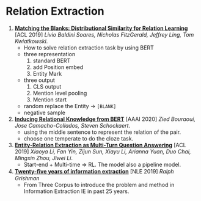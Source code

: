 # Relation Extraction

1. [**Matching the Blanks: Distributional Similarity for Relation Learning**](https://github.com/iofu728/PaperRead/blob/master/paper/NLP/RelationExtraction/MatchingtheBlanks.pdf) [ACL 2019] _Livio Baldini Soares, Nicholas FitzGerald, Jeffrey Ling, Tom Kwiatkowski_.
   - How to solve relation extraction task by using BERT
   - three representation
     1. standard BERT
     2. add Position embed
     3. Entity Mark
   - three output
     1. CLS output
     2. Mention level pooling
     3. Mention start
   - random replace the Entity -> `[BLANK]`
   - negative sample
2. [**Inducing Relational Knowledge from BERT**](https://github.com/iofu728/PaperRead/blob/master/paper/NLP/RelationExtraction/InducingRelationfromBERT.pdf) [AAAI 2020] _Zied Bouraoui, Jose Camacho-Collados, Steven Schockaert_.
   - using the middle sentence to represent the relation of the pair.
   - choose one temperate to do the cloze task.
3. [**Entity-Relation Extraction as Multi-Turn Question Answering**](https://github.com/iofu728/PaperRead/blob/master/paper/NLP/RelationExtraction/REasMulti-turnQA.pdf) [ACL 2019] _Xiaoya Li, Fan Yin, Zijun Sun, Xiayu Li, Arianna Yuan, Duo Chai, Mingxin Zhou, Jiwei Li_.
   - Start-end + Multi-time => RL. The model also a pipeline model.
4. [**Twenty-ﬁve years of information extraction**](https://github.com/iofu728/PaperRead/blob/master/paper/NLP/RelationExtraction/25YearsIE.pdf) [NLE 2019] _Ralph Grishman_
   - From Three Corpus to introduce the problem and method in Information Extraction IE in past 25 years.
